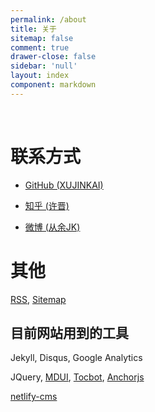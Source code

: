 ```yaml
---
permalink: /about
title: 关于
sitemap: false
comment: true
drawer-close: false
sidebar: 'null'
layout: index
component: markdown
---
```


<br>

# 联系方式

- [GitHub (XUJINKAI)](https://github.com/XUJINKAI)

- [知乎 (许晋)](https://www.zhihu.com/people/xxxjin)

- [微博 (从余JK)](http://weibo.com/johnkale)

# 其他

[RSS](/feed.xml), [Sitemap](/sitemap.xml)

## 目前网站用到的工具

Jekyll, Disqus, Google Analytics

JQuery, <a href="https://www.mdui.org/" target="_blank">MDUI</a>, <a href="https://tscanlin.github.io/tocbot/" target="_blank">Tocbot</a>, <a href="https://www.bryanbraun.com/anchorjs/" target="_blank">Anchorjs</a>

<a href="/posts/netlify-as-github-pages-cms">netlify-cms</a>